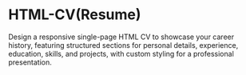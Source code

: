 # HTML-CV(Resume)
Design a responsive single-page HTML CV to showcase your career history, featuring structured sections for personal details, experience, education, skills, and projects, with custom styling for a professional presentation.
